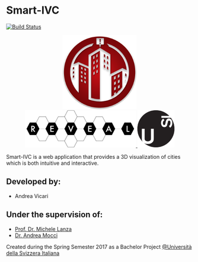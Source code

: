 # Smart-IVC
[![Build Status](https://travis-ci.org/vicaran/Smart-IVC.svg?branch=master)](https://travis-ci.org/vicaran/Smart-IVC)&nbsp;
<div align="center">
	<img src="images/logo.png" width="200pt" height="200pt" />
	<div align="center">
		<a href="http://reveal.inf.usi.ch/">
			<img src="images/REVEALogo-black.png" width="300pt" height="100pt"/>
		</a>
		<a href="http://www.inf.usi.ch/">
			<img src="images/logo_usi.png" width="100pt" height="100pt"/>
		</a>
	</div>
</div>

Smart-IVC is a web application that provides a 3D visualization of cities which is both intuitive and interactive.

## Developed by: ##
-   Andrea Vicari

## Under the supervision of: ##
- [Prof. Dr. Michele Lanza](http://www.inf.usi.ch/faculty/lanza/)
- [Dr. Andrea Mocci](http://www.inf.usi.ch/postdoc/mocci/)

Created during the Spring Semester 2017 as a Bachelor Project [@Università della Svizzera Italiana](http://www.inf.usi.ch/) 



